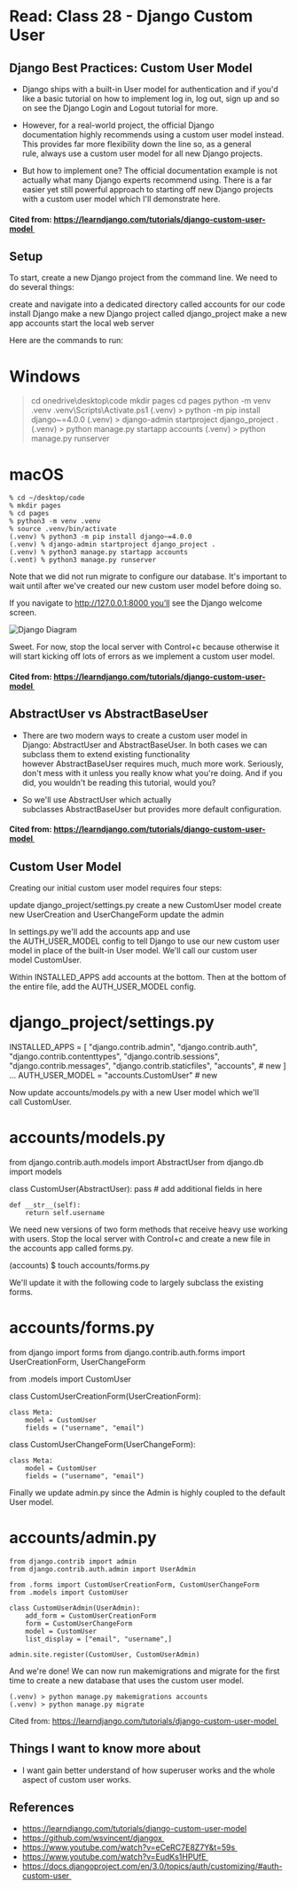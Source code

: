 # Read: Class 28 - Django Custom User

## Django Best Practices: Custom User Model

- Django ships with a built-in User model for authentication and if you'd like a basic tutorial on how to implement log in, log out, sign up and so on see the Django Login and Logout tutorial for more.

- However, for a real-world project, the official Django documentation highly recommends using a custom user model instead. This provides far more flexibility down the line so, as a general rule, always use a custom user model for all new Django projects.

- But how to implement one? The official documentation example is not actually what many Django experts recommend using. There is a far easier yet still powerful approach to starting off new Django projects with a custom user model which I'll demonstrate here.


#### Cited from: https://learndjango.com/tutorials/django-custom-user-model 

## Setup

To start, create a new Django project from the command line. We need to do several things:

create and navigate into a dedicated directory called accounts for our code
install Django
make a new Django project called django_project
make a new app accounts
start the local web server

Here are the commands to run:

# Windows
> cd onedrive\desktop\code
> mkdir pages
> cd pages
> python -m venv .venv
> .venv\Scripts\Activate.ps1
(.venv) > python -m pip install django~=4.0.0
(.venv) > django-admin startproject django_project .
(.venv) > python manage.py startapp accounts
(.venv) > python manage.py runserver

# macOS
    % cd ~/desktop/code
    % mkdir pages
    % cd pages
    % python3 -m venv .venv
    % source .venv/bin/activate
    (.venv) % python3 -m pip install django~=4.0.0
    (.venv) % django-admin startproject django_project .
    (.venv) % python3 manage.py startapp accounts
    (.vent) % python3 manage.py runserver


Note that we did not run migrate to configure our database. It's important to wait until after we've created our new custom user model before doing so.

If you navigate to http://127.0.0.1:8000 you’ll see the Django welcome screen.

![Django Diagram](images/django40_welcome.webp)

Sweet. For now, stop the local server with Control+c because otherwise it will start kicking off lots of errors as we implement a custom user model.

#### Cited from: https://learndjango.com/tutorials/django-custom-user-model 

## AbstractUser vs AbstractBaseUser

- There are two modern ways to create a custom user model in Django: AbstractUser and AbstractBaseUser. In both cases we can subclass them to extend existing functionality however AbstractBaseUser requires much, much more work. Seriously, don't mess with it unless you really know what you're doing. And if you did, you wouldn't be reading this tutorial, would you?

- So we'll use AbstractUser which actually subclasses AbstractBaseUser but provides more default configuration.

#### Cited from: https://learndjango.com/tutorials/django-custom-user-model 

## Custom User Model

Creating our initial custom user model requires four steps:

update django_project/settings.py
create a new CustomUser model
create new UserCreation and UserChangeForm
update the admin

In settings.py we'll add the accounts app and use the AUTH_USER_MODEL config to tell Django to use our new custom user model in place of the built-in User model. We'll call our custom user model CustomUser.

Within INSTALLED_APPS add accounts at the bottom. Then at the bottom of the entire file, add the AUTH_USER_MODEL config.

# django_project/settings.py
INSTALLED_APPS = [
    "django.contrib.admin",
    "django.contrib.auth",
    "django.contrib.contenttypes",
    "django.contrib.sessions",
    "django.contrib.messages",
    "django.contrib.staticfiles",
    "accounts",  # new
]
...
AUTH_USER_MODEL = "accounts.CustomUser"  # new


Now update accounts/models.py with a new User model which we'll call CustomUser.

# accounts/models.py
from django.contrib.auth.models import AbstractUser
from django.db import models

class CustomUser(AbstractUser):
    pass
    # add additional fields in here

    def __str__(self):
        return self.username


We need new versions of two form methods that receive heavy use working with users. Stop the local server with Control+c and create a new file in the accounts app called forms.py.

(accounts) $ touch accounts/forms.py


We'll update it with the following code to largely subclass the existing forms.

# accounts/forms.py
from django import forms
from django.contrib.auth.forms import UserCreationForm, UserChangeForm

from .models import CustomUser

class CustomUserCreationForm(UserCreationForm):

    class Meta:
        model = CustomUser
        fields = ("username", "email")

class CustomUserChangeForm(UserChangeForm):

    class Meta:
        model = CustomUser
        fields = ("username", "email")


Finally we update admin.py since the Admin is highly coupled to the default User model.

# accounts/admin.py
    from django.contrib import admin
    from django.contrib.auth.admin import UserAdmin
    
    from .forms import CustomUserCreationForm, CustomUserChangeForm
    from .models import CustomUser
    
    class CustomUserAdmin(UserAdmin):
        add_form = CustomUserCreationForm
        form = CustomUserChangeForm
        model = CustomUser
        list_display = ["email", "username",]
    
    admin.site.register(CustomUser, CustomUserAdmin)


And we're done! We can now run makemigrations and migrate for the first time to create a new database that uses the custom user model.

    (.venv) > python manage.py makemigrations accounts
    (.venv) > python manage.py migrate

Cited from: https://learndjango.com/tutorials/django-custom-user-model 

## Things I want to know more about

- I want gain better understand of how superuser works and the whole aspect of custom user works.

## References
- https://learndjango.com/tutorials/django-custom-user-model
- https://github.com/wsvincent/djangox 
- https://www.youtube.com/watch?v=eCeRC7E8Z7Y&t=59s 
- https://www.youtube.com/watch?v=EudKs1HPUfE 
- https://docs.djangoproject.com/en/3.0/topics/auth/customizing/#auth-custom-user 